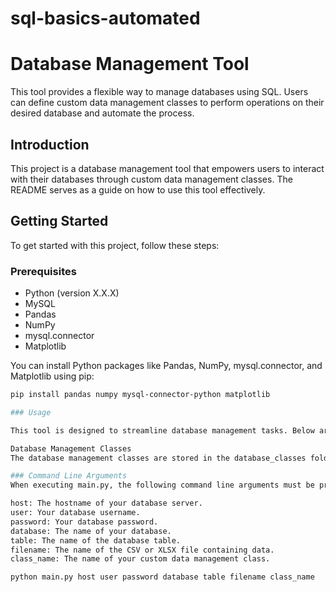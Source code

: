 # sql-basics-automated

# Database Management Tool

This tool provides a flexible way to manage databases using SQL. Users can define custom data management classes to perform operations on their desired database and automate the process.

## Introduction
This project is a database management tool that empowers users to interact with their databases through custom data management classes. The README serves as a guide on how to use this tool effectively.

## Getting Started
To get started with this project, follow these steps:

### Prerequisites
- Python (version X.X.X)
- MySQL
- Pandas
- NumPy
- mysql.connector
- Matplotlib

You can install Python packages like Pandas, NumPy, mysql.connector, and Matplotlib using pip:

```bash
pip install pandas numpy mysql-connector-python matplotlib

### Usage

This tool is designed to streamline database management tasks. Below are key aspects of its usage.

Database Management Classes
The database management classes are stored in the database_classes folder. Users can create their custom data management class that utilizes SQL to interact with their chosen database. Customize the class methods, such as populate_table(), query_data(), and plot_data(), according to your specific data management needs.

### Command Line Arguments
When executing main.py, the following command line arguments must be provided:

host: The hostname of your database server.
user: Your database username.
password: Your database password.
database: The name of your database.
table: The name of the database table.
filename: The name of the CSV or XLSX file containing data.
class_name: The name of your custom data management class.

python main.py host user password database table filename class_name



